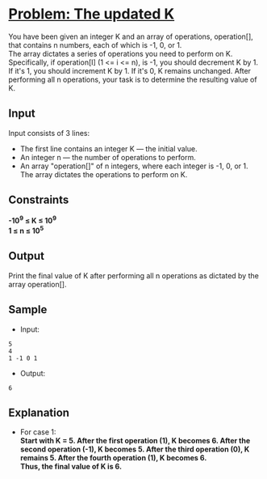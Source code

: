 # [Problem: The updated K](https://my.newtonschool.co/playground/code/it2rrcnjztyt)

You have been given an integer K and an array of operations, operation[], that contains n numbers, each of which is -1, 0, or 1. <br>
The array dictates a series of operations you need to perform on K. Specifically, if operation[I] (1 <= i <= n), is -1, you should decrement K by 1. If it's 1, you should increment K by 1. If it's 0, K remains unchanged. After performing all n operations, your task is to determine the resulting value of K.

## Input

Input consists of 3 lines:
- The first line contains an integer K — the initial value.
- An integer n — the number of operations to perform.
- An array "operation[]" of n integers, where each integer is -1, 0, or 1. The array dictates the operations to perform on K.

## Constraints

**-10<sup>9</sup> ≤ K ≤ 10<sup>9</sup> <br>
1 ≤ n ≤ 10<sup>5</sup>**

## Output

Print the final value of K after performing all n operations as dictated by the array operation[].

## Sample

- Input:
```
5
4
1 -1 0 1
```

- Output:
```
6
```

## Explanation

- For case 1: <br> **Start with K = 5.
After the first operation (1), K becomes 6.
After the second operation (-1), K becomes 5.
After the third operation (0), K remains 5.
After the fourth operation (1), K becomes 6.
<br>Thus, the final value of K is 6.**
